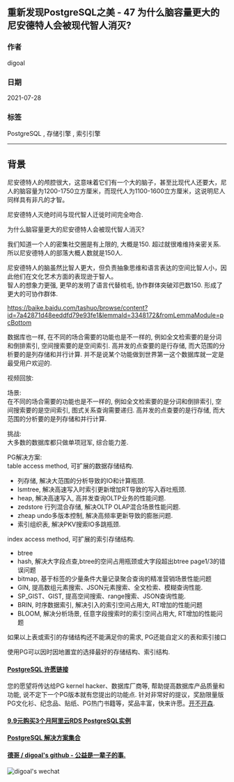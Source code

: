 ## 重新发现PostgreSQL之美 - 47 为什么脑容量更大的尼安德特人会被现代智人消灭?    
        
### 作者        
digoal        
        
### 日期        
2021-07-28         
        
### 标签        
PostgreSQL , 存储引擎 , 索引引擎          
        
----        
        
## 背景    
  
尼安德特人的颅腔很大，这意味着它们有一个大的脑子，甚至比现代人还要大，尼人的脑容量为1200-1750立方厘米，而现代人为1100-1600立方厘米，这说明尼人同样具有非凡的才智。  
  
尼安德特人灭绝时间与现代智人迁徙时间完全吻合.  
  
为什么脑容量更大的尼安德特人会被现代智人消灭?   
  
我们知道一个人的密集社交圈是有上限的, 大概是150. 超过就很难维持亲密关系. 所以尼安德特人的部落大概人数就是150人.   
  
尼安德特人的脑虽然比智人更大，但负责抽象思维和语言表达的空间比智人小，因此他们在文化艺术方面的表现逊于智人。  
智人的想象力更强, 更早的发明了语言代替梳毛, 协作群体突破邓巴数150. 形成了更大的可协作群体.   
  
https://baike.baidu.com/tashuo/browse/content?id=7a42871d48eeddfd79e93fe1&lemmaId=3348172&fromLemmaModule=pcBottom  
  
数据库也一样, 在不同的场合需要的功能也是不一样的, 例如全文检索要的是分词和倒排索引, 空间搜索要的是空间索引. 高并发的点查要的是行存储, 而大范围的分析要的是列存储和并行计算. 并不是说某个功能做到世界第一这个数据库就一定是最受用户欢迎的.   
  
视频回放:   
  
场景:  
在不同的场合需要的功能也是不一样的, 例如全文检索要的是分词和倒排索引, 空间搜索要的是空间索引, 图式关系查询需要递归. 高并发的点查要的是行存储, 而大范围的分析要的是列存储和并行计算.   
  
挑战:  
大多数的数据库都只做单项冠军, 综合能力差.   
  
PG解决方案:  
table access method, 可扩展的数据存储结构.   
- 列存储, 解决大范围的分析导致的IO和计算瓶颈.  
- lsmtree, 解决高速写入时索引更新增加RT导致的写入吞吐瓶颈.  
- heap, 解决高速写入, 高并发查询OLTP业务的性能问题.  
- zedstore 行列混合存储, 解决OLTP OLAP混合场景性能问题.  
- zheap undo多版本控制, 解决高频率更新导致的膨胀问题.  
- 索引组织表, 解决PKV搜索IO多跳瓶颈.   
  
index access method, 可扩展的索引存储结构.  
- btree  
- hash, 解决大字段点查,btree的空间占用瓶颈或大字段超出btree page1/3的错误问题  
- bitmap, 基于标签的少量条件大量记录聚合查询的精准营销场景性能问题  
- GIN, 提高数组元素搜索、JSON元素搜索、全文检索、模糊查询性能.  
- SP_GIST、GIST, 提高空间搜索、range搜索、JSON查询性能.  
- BRIN, 时序数据索引, 解决引入的索引空间占用大, RT增加的性能问题  
- BLOOM, 解决分析场景, 任意字段搜索时的索引空间占用大, RT增加的性能问题  
  
如果以上表或索引的存储结构还不能满足你的需求, PG还能自定义的表和索引接口  
  
使用PG可以因时因地置宜的选择最好的存储结构、索引结构.  
  
  
  
  
#### [PostgreSQL 许愿链接](https://github.com/digoal/blog/issues/76 "269ac3d1c492e938c0191101c7238216")
您的愿望将传达给PG kernel hacker、数据库厂商等, 帮助提高数据库产品质量和功能, 说不定下一个PG版本就有您提出的功能点. 针对非常好的提议，奖励限量版PG文化衫、纪念品、贴纸、PG热门书籍等，奖品丰富，快来许愿。[开不开森](https://github.com/digoal/blog/issues/76 "269ac3d1c492e938c0191101c7238216").  
  
  
#### [9.9元购买3个月阿里云RDS PostgreSQL实例](https://www.aliyun.com/database/postgresqlactivity "57258f76c37864c6e6d23383d05714ea")
  
  
#### [PostgreSQL 解决方案集合](https://yq.aliyun.com/topic/118 "40cff096e9ed7122c512b35d8561d9c8")
  
  
#### [德哥 / digoal's github - 公益是一辈子的事.](https://github.com/digoal/blog/blob/master/README.md "22709685feb7cab07d30f30387f0a9ae")
  
  
![digoal's wechat](../pic/digoal_weixin.jpg "f7ad92eeba24523fd47a6e1a0e691b59")
  

